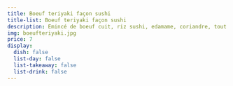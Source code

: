 ```yaml
---
title: Boeuf teriyaki façon sushi
title-list: Boeuf teriyaki façon sushi
description: Emincé de boeuf cuit, riz sushi, edamame, coriandre, tout ça flashé de teriyaki maison.
img: boeufteriyaki.jpg
price: 7
display:
  dish: false
  list-day: false
  list-takeaway: false
  list-drink: false
---
```

